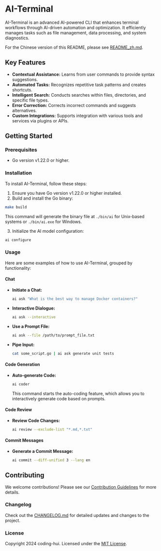 # AI-Terminal

AI-Terminal is an advanced AI-powered CLI that enhances terminal workflows through AI-driven automation and
optimization. It efficiently manages tasks such as file management, data processing, and system diagnostics.


For the Chinese version of this README, please see [README_zh.md](README_zh.md).

## Key Features

- **Contextual Assistance:** Learns from user commands to provide syntax suggestions.
- **Automated Tasks:** Recognizes repetitive task patterns and creates shortcuts.
- **Intelligent Search:** Conducts searches within files, directories, and specific file types.
- **Error Correction:** Corrects incorrect commands and suggests alternatives.
- **Custom Integrations:** Supports integration with various tools and services via plugins or APIs.

## Getting Started

### Prerequisites

- Go version v1.22.0 or higher.

### Installation

To install AI-Terminal, follow these steps:

1. Ensure you have Go version v1.22.0 or higher installed.
2. Build and install the Go binary:

```sh
make build
```

This command will generate the binary file at `./bin/ai` for Unix-based systems or `./bin/ai.exe` for Windows.

3. Initialize the AI model configuration:

```sh
ai configure
```

### Usage

Here are some examples of how to use AI-Terminal, grouped by functionality:

#### Chat

- **Initiate a Chat:**
  ```sh
  ai ask "What is the best way to manage Docker containers?"
  ```

- **Interactive Dialogue:**
  ```sh
  ai ask --interactive
  ```

- **Use a Prompt File:**
  ```sh
  ai ask --file /path/to/prompt_file.txt
  ```

- **Pipe Input:**
  ```sh
  cat some_script.go | ai ask generate unit tests
  ```

#### Code Generation

- **Auto-generate Code:**
  ```sh
  ai coder
  ```
  This command starts the auto-coding feature, which allows you to interactively generate code based on prompts.

#### Code Review

- **Review Code Changes:**
  ```sh
  ai review --exclude-list "*.md,*.txt"
  ```

#### Commit Messages

- **Generate a Commit Message:**
  ```sh
  ai commit --diff-unified 3 --lang en
  ```

## Contributing

We welcome contributions! Please see our [Contribution Guidelines](CONTRIBUTING.md) for more details.

### Changelog

Check out the [CHANGELOG.md](CHANGELOG.md) for detailed updates and changes to the project.

### License

Copyright 2024 coding-hui. Licensed under the [MIT License](LICENSE).

